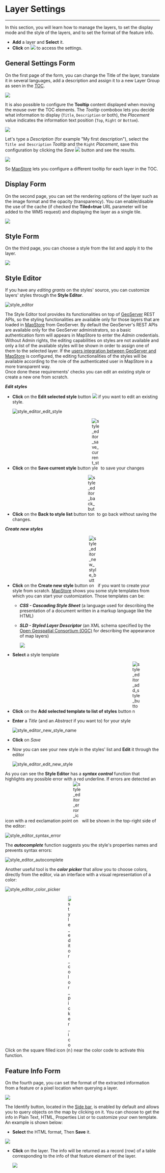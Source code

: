 # Layer Settings
****************

In this section, you will learn how to manage the layers, to set the display mode and the style of the layers, and to set the format of the feature info.

* **Add** a layer and **Select** it.
* **Click** on <img src="../img/button/properties.jpg" style="max-width:25px;"/> to access the settings.


General Settings Form
---------------------
On the first page of the form, you can change the Title of the layer,
translate it in several languages, add a description and assign it to a new Layer Group as seen in the [TOC](toc.md).

<img src="../img/layer-settings/layer_general_settings.png" style="max-width:500px;"/>

It is also possible to configure the **Tooltip** content displayed when moving the mouse over the TOC elements.
The *Tooltip* combobox lets you decide what information to display (`Title`, `Description` or both), the *Placement* value indicates the information text position (`Top`, `Right` or `Bottom`).

<img src="../img/layer-settings/tooltip_options.png" style="max-width:350px;"/>

Let's type a *Description* (for example "My first description"), select the `Title and Description` *Tooltip* and the `Right` *Placement*, save this configuration by clicking the *Save* <img src="../img/button/save_button.png" style="max-width:25px;"/> button and see the results.

<img src="../img/layer-settings/custom_tooltip.png" style="max-width:600px;"/>

So [MapStore](https://mapstore.geo-solutions.it/mapstore/#/) lets you configure a different tooltip for each layer in the TOC.

Display Form
------------

On the second page, you can set the rendering options of the layer such as the image format and the opacity (transparency). You can enable/disable the use of the cache (if checked the **Tiled=true** URL parameter will be added to the WMS request) and displaying the layer as a single tile.

<img src="../img/layer-settings/display.jpg" style="max-width:350px;"/>

Style Form
----------
On the third page, you can choose a style from the list and apply it to the layer.

<img src="../img/layer-settings/style.jpg" style="max-width:500px;"/>


Style Editor
------------

If you have any *editing grants* on the styles' source, you can customize layers' styles through the **Style Editor**.

<img src="../img/layer-settings/style_editor.jpg" alt="style_editor"/>

The Style Editor tool provides its functionalities on top of [GeoServer](http://geoserver.org/) REST APIs, so the styling
functionalities are available only for those layers that are loaded in [MapStore](https://mapstore.geo-solutions.it/mapstore/#/) from GeoServer.
By default the GeoServer's REST APIs are available only for the GeoServer administrators, so a basic authentication form will appears in MapStore to enter the *Admin* credentials. Without Admin rights, the editing capabilities on styles are not available and only a list of the available styles will be shown in order to assign one of them to the selected layer. If the [users integration between GeoServer and MapStore](../../developer-guide/integrations/users/geoserver/) is configured, the editing functionalities of the styles will be available according to the role of the authenticated user in MapStore in a more transparent way.
<br>
Once done these requirements' checks you can edit an existing style or create a new one from scratch.

***Edit styles***

* **Click** on the **Edit selected style** button <img src="../img/button/style_editor_edit_button.jpg" style="max-width:25px;"/> if you want to edit an existing style.

    <img src="../img/layer-settings/style_editor_edit_style.gif" alt="style_editor_edit_style"/>

* **Click** on the **Save current style** button <img src="../img/button/style_editor_save_current_style.jpg" style="max-width:25px;" alt="style_editor_save_current_style"/> to save your changes
* **Click** on the **Back to style list** button <img src="../img/button/style_editor_back_button.jpg" style="max-width:25px;" alt="style_editor_back_button"/> to go back without saving the changes.

***Create new styles***

* **Click** on the **Create new style** button <img src="../img/button/style_editor_new_style_button.jpg" style="max-width:25px;" alt="style_editor_new_style_button"/> if you want to create your style from scratch.   [MapStore](https://mapstore.geo-solutions.it/mapstore/#/) shows you some style templates from which you can start your customization. Those templates can be:

    * ***CSS - Cascading Style Sheet*** (a language used for describing the presentation of a document written in a markup language like the HTML)

    * ***SLD - Styled Layer Descriptor*** (an XML schema specified by the [Open Geospatial Consortium (OGC)](http://www.opengeospatial.org/) for describing the appearance of map layers)

        <img src="../img/layer-settings/style_editor_add_style_template.jpg" style="max-width:500px;">

* **Select** a style template

* **Click** on the **Add selected template to list of styles** button <img src="../img/button/style_editor_add_style_button.jpg" style="max-width:25px;" alt="style_editor_add_style_button"/>

* **Enter** a *Title* (and an *Abstract* if you want to) for your style

    <img src="../img/layer-settings/style_editor_new_style_name.jpg" style="max-width:300px;" alt="style_editor_new_style_name">

* **Click** on *Save*

* Now you can see your new style in the styles' list and **Edit** it through the editor

    <img src="../img/layer-settings/style_editor_edit_new_style.gif" alt="style_editor_edit_new_style">

As you can see the **Style Editor** has a ***syntax control*** function that highlights any possible error with a red underline.
If errors are detected an icon with a red exclamation point <img src="../img/button/style_editor_error_icon.jpg" style="max-width:25px;" alt="style_editor_error_icon"/> will be shown in the top-right side of the editor:

<img src="../img/layer-settings/style_editor_syntax_error.jpg" style="max-width:600px;" alt="style_editor_syntax_error">

The ***autocomplete*** function suggests you the style's properties names and prevents syntax errors:

<img src="../img/layer-settings/style_editor_autocomplete.jpg" style="max-height:300px;" alt="style_editor_autocomplete">

Another useful tool is the ***color picker*** that allow you to choose colors, directly from the editor, via an interface with a visual representation of a color:

<img src="../img/layer-settings/style_editor_color_picker.jpg" style="max-height:300px;" alt="style_editor_color_picker">

Click on the square filled icon (<img src="../img/button/style_editor_color_picker_icon.jpg" style="max-width:10px;" alt="style_editor_color_picker_icon"/>) near the color code to activate this function.


Feature Info Form
-----------------

On the fourth page, you can set the format of the extracted information from a feature or a pixel location when querying a layer.

<img src="../img/layer-settings/feature-info-form.jpg" style="max-width:350px;"/>

The Identify button, located in the [Side bar](side-bar.md), is enabled by default and allows you to query objects on the map by clicking on it. You can choose to get the info in Plain Text, HTML, Properties List or to customize your own template. An example is shown below:

* **Select** the HTML format, Then **Save** it.

<img src="../img/layer-settings/html.jpg" style="max-width:350px;"/>

* **Click** on the layer. The info will be returned as a record (row) of a table corresponding to the info of that feature element of the layer.

    <img src="../img/layer-settings/html-1.jpg" style="max-width:700px;"/>
